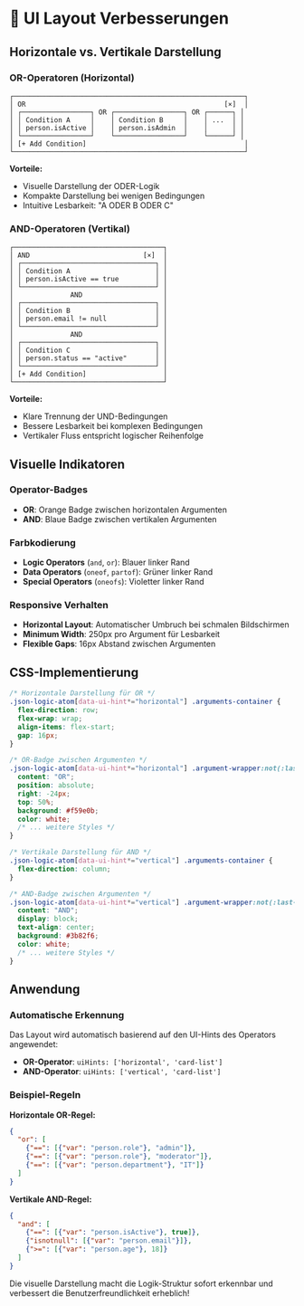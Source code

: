 # 🎨 UI Layout Verbesserungen

## Horizontale vs. Vertikale Darstellung

### OR-Operatoren (Horizontal)
```
┌─────────────────────────────────────────────────────────┐
│ OR                                                 [×]  │
│ ┌─────────────────┐ OR ┌─────────────────┐ OR ┌──────┐ │
│ │ Condition A     │    │ Condition B     │    │ ...  │ │
│ │ person.isActive │    │ person.isAdmin  │    │      │ │
│ └─────────────────┘    └─────────────────┘    └──────┘ │
│ [+ Add Condition]                                       │
└─────────────────────────────────────────────────────────┘
```

**Vorteile:**
- Visuelle Darstellung der ODER-Logik
- Kompakte Darstellung bei wenigen Bedingungen
- Intuitive Lesbarkeit: "A ODER B ODER C"

### AND-Operatoren (Vertikal)
```
┌─────────────────────────────────────┐
│ AND                            [×]  │
│ ┌─────────────────────────────────┐ │
│ │ Condition A                     │ │
│ │ person.isActive == true         │ │
│ └─────────────────────────────────┘ │
│              AND                    │
│ ┌─────────────────────────────────┐ │
│ │ Condition B                     │ │
│ │ person.email != null            │ │
│ └─────────────────────────────────┘ │
│              AND                    │
│ ┌─────────────────────────────────┐ │
│ │ Condition C                     │ │
│ │ person.status == "active"       │ │
│ └─────────────────────────────────┘ │
│ [+ Add Condition]                   │
└─────────────────────────────────────┘
```

**Vorteile:**
- Klare Trennung der UND-Bedingungen
- Bessere Lesbarkeit bei komplexen Bedingungen
- Vertikaler Fluss entspricht logischer Reihenfolge

## Visuelle Indikatoren

### Operator-Badges
- **OR**: Orange Badge zwischen horizontalen Argumenten
- **AND**: Blaue Badge zwischen vertikalen Argumenten

### Farbkodierung
- **Logic Operators** (`and`, `or`): Blauer linker Rand
- **Data Operators** (`oneof`, `partof`): Grüner linker Rand  
- **Special Operators** (`oneofs`): Violetter linker Rand

### Responsive Verhalten
- **Horizontal Layout**: Automatischer Umbruch bei schmalen Bildschirmen
- **Minimum Width**: 250px pro Argument für Lesbarkeit
- **Flexible Gaps**: 16px Abstand zwischen Argumenten

## CSS-Implementierung

```css
/* Horizontale Darstellung für OR */
.json-logic-atom[data-ui-hint*="horizontal"] .arguments-container {
  flex-direction: row;
  flex-wrap: wrap;
  align-items: flex-start;
  gap: 16px;
}

/* OR-Badge zwischen Argumenten */
.json-logic-atom[data-ui-hint*="horizontal"] .argument-wrapper:not(:last-child)::after {
  content: "OR";
  position: absolute;
  right: -24px;
  top: 50%;
  background: #f59e0b;
  color: white;
  /* ... weitere Styles */
}

/* Vertikale Darstellung für AND */
.json-logic-atom[data-ui-hint*="vertical"] .arguments-container {
  flex-direction: column;
}

/* AND-Badge zwischen Argumenten */
.json-logic-atom[data-ui-hint*="vertical"] .argument-wrapper:not(:last-child)::after {
  content: "AND";
  display: block;
  text-align: center;
  background: #3b82f6;
  color: white;
  /* ... weitere Styles */
}
```

## Anwendung

### Automatische Erkennung
Das Layout wird automatisch basierend auf den UI-Hints des Operators angewendet:

- **OR-Operator**: `uiHints: ['horizontal', 'card-list']`
- **AND-Operator**: `uiHints: ['vertical', 'card-list']`

### Beispiel-Regeln

**Horizontale OR-Regel:**
```json
{
  "or": [
    {"==": [{"var": "person.role"}, "admin"]},
    {"==": [{"var": "person.role"}, "moderator"]},
    {"==": [{"var": "person.department"}, "IT"]}
  ]
}
```

**Vertikale AND-Regel:**
```json
{
  "and": [
    {"==": [{"var": "person.isActive"}, true]},
    {"isnotnull": [{"var": "person.email"}]},
    {">=": [{"var": "person.age"}, 18]}
  ]
}
```

Die visuelle Darstellung macht die Logik-Struktur sofort erkennbar und verbessert die Benutzerfreundlichkeit erheblich!